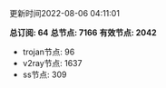 更新时间2022-08-06 04:11:01

**总订阅: 64**
**总节点: 7166**
**有效节点: 2042**
- trojan节点: 96
- v2ray节点: 1637
- ss节点: 309
